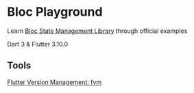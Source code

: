 # Bloc Playground

Learn [Bloc State Management Library](https://bloclibrary.dev/) through official examples

Dart 3 & Flutter 3.10.0

## Tools

[Flutter Version Management: fvm](https://fvm.app/)

